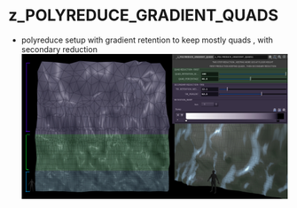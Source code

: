 # z_POLYREDUCE_GRADIENT_QUADS
- polyreduce setup with gradient retention to keep mostly quads , with secondary reduction
![z_POLYREDUCE_GRADIENT_QUADS](https://raw.githubusercontent.com/CorvaeOboro/zenv/master/hip/z_POLYREDUCE_GRADIENT_QUADS/z_POLYREDUCE_GRADIENT_QUADS.jpg?raw=true "z_POLYREDUCE_GRADIENT_QUADS")

